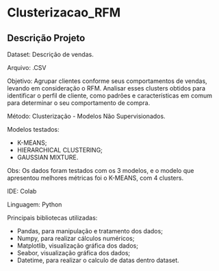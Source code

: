 # Clusterizacao_RFM

## Descrição Projeto

Dataset: Descrição de vendas.

Arquivo: .CSV

Objetivo: Agrupar clientes conforme seus comportamentos de vendas, levando em consideração o RFM. Analisar esses clusters obtidos para identificar o perfil de cliente, como padrões e características em comum para determinar o seu comportamento de compra.

Método: Clusterização - Modelos Não Supervisionados. 

Modelos testados: 
- K-MEANS;
- HIERARCHICAL CLUSTERING;
- GAUSSIAN MIXTURE.

Obs: Os dados foram testados com os 3 modelos, e o modelo que apresentou melhores métricas foi o K-MEANS, com 4 clusters.

IDE: Colab

Linguagem: Python

Principais bibliotecas utilizadas:
- Pandas, para manipulação e tratamento dos dados;
- Numpy, para realizar cálculos numéricos;
- Matplotlib, visualização gráfica dos dados;
- Seabor, visualização gráfica dos dados;
- Datetime, para realizar o calculo de datas dentro dataset. 
